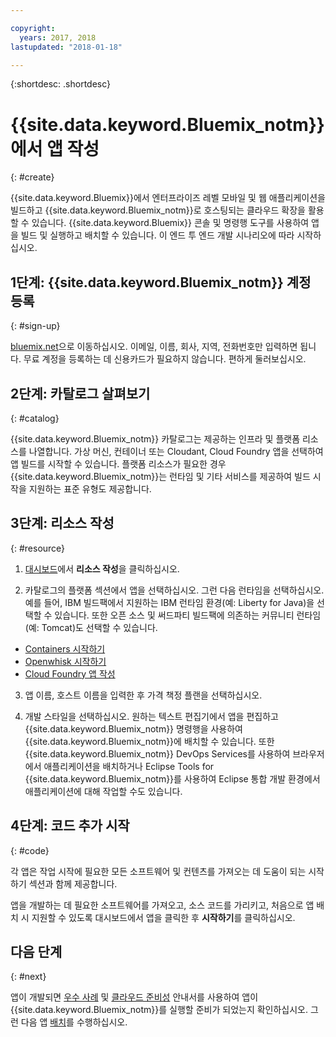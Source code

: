 ```yaml
---

copyright:
  years: 2017, 2018
lastupdated: "2018-01-18"

---
```


{:shortdesc: .shortdesc}

# {{site.data.keyword.Bluemix_notm}}에서 앱 작성
{: #create}

{{site.data.keyword.Bluemix}}에서 엔터프라이즈 레벨 모바일 및 웹 애플리케이션을 빌드하고 {{site.data.keyword.Bluemix_notm}}로 호스팅되는 클라우드 확장을 활용할 수 있습니다. {{site.data.keyword.Bluemix}} 콘솔 및 명령행 도구를 사용하여 앱을 빌드 및 실행하고 배치할 수 있습니다. 이 엔드 투 엔드 개발 시나리오에 따라 시작하십시오.

## 1단계: {{site.data.keyword.Bluemix_notm}} 계정 등록
{: #sign-up}

[bluemix.net](bluemix.net)으로 이동하십시오. 이메일, 이름, 회사, 지역, 전화번호만 입력하면 됩니다. 무료 계정을 등록하는 데 신용카드가 필요하지 않습니다. 편하게 둘러보십시오.

## 2단계: 카탈로그 살펴보기
{: #catalog}

{{site.data.keyword.Bluemix_notm}} 카탈로그는 제공하는 인프라 및 플랫폼 리소스를 나열합니다. 가상 머신, 컨테이너 또는 Cloudant, Cloud Foundry 앱을 선택하여 앱 빌드를 시작할 수 있습니다. 플랫폼 리소스가 필요한 경우 {{site.data.keyword.Bluemix_notm}}는 런타임 및 기타 서비스를 제공하여 빌드 시작을 지원하는 표준 유형도 제공합니다.

## 3단계: 리소스 작성
{: #resource}

1. [대시보드](https://console.bluemix.net/dashboard/apps/)에서 **리소스 작성**을 클릭하십시오.

2. 카탈로그의 플랫폼 섹션에서 앱을 선택하십시오. 그런 다음 런타임을 선택하십시오. 예를 들어, IBM 빌드팩에서 지원하는 IBM 런타임 환경(예: Liberty for Java)을 선택할 수 있습니다. 또한 오픈 소스 및 써드파티 빌드팩에 의존하는 커뮤니티 런타임(예: Tomcat)도 선택할 수 있습니다.

  * [Containers 시작하기](../containers/container_index.html)
  * [Openwhisk 시작하기](../openwhisk/index.html)
  * [Cloud Foundry 앱 작성](../cfapps/index.html#creating_cloud_foundry_apps)

3. 앱 이름, 호스트 이름을 입력한 후 가격 책정 플랜을 선택하십시오.

4. 개발 스타일을 선택하십시오. 원하는 텍스트 편집기에서 앱을 편집하고 {{site.data.keyword.Bluemix_notm}} 명령행을 사용하여 {{site.data.keyword.Bluemix_notm}}에 배치할 수 있습니다. 또한 {{site.data.keyword.Bluemix_notm}} DevOps Services를 사용하여 브라우저에서 애플리케이션을 배치하거나 Eclipse Tools for {{site.data.keyword.Bluemix_notm}}를 사용하여 Eclipse 통합 개발 환경에서 애플리케이션에 대해 작업할 수도 있습니다.

## 4단계: 코드 추가 시작
{: #code}

각 앱은 작업 시작에 필요한 모든 소프트웨어 및 컨텐츠를 가져오는 데 도움이 되는 시작하기 섹션과 함께 제공합니다.

앱을 개발하는 데 필요한 소프트웨어를 가져오고, 소스 코드를 가리키고, 처음으로 앱 배치 시 지원할 수 있도록 대시보드에서 앱을 클릭한 후 **시작하기**를 클릭하십시오.

## 다음 단계
{: #next}

앱이 개발되면 [우수 사례](best-practice.html) 및 [클라우드 준비성](cloud-ready.html) 안내서를 사용하여 앱이 {{site.data.keyword.Bluemix_notm}}를 실행할 준비가 되었는지 확인하십시오. 그런 다음 앱 [배치](../starters/install_cli.html)를 수행하십시오.
